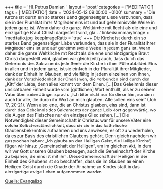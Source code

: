 +++
title = 'Hl. Petrus Damiani  '
layout = 'post'
categories = ['MEDITATIO']
tags = ['MEDITATIO']
date = '2024-05-12 09:00:00 +0100'
summary = 'Die Kirche ist durch ein so starkes Band gegenseitiger Liebe verbunden, dass sie in der Pluralität ihrer Mitglieder eins ist und auf geheimnisvolle Weise in jedem ganz ist. Wenn daher die ganze Weltkirche mit Recht als die eine und einzigartige Braut Christi dargestellt wird, gla....'
linkedsummaryImage = 'meditatio.jpg'
keepImageRatio = 'true'
+++
Die Kirche ist durch ein so starkes Band gegenseitiger Liebe verbunden, dass sie in der Pluralität ihrer Mitglieder eins ist und auf geheimnisvolle Weise in jedem ganz ist. Wenn daher die ganze Weltkirche mit Recht als die eine und einzigartige Braut Christi dargestellt wird, glauben wir gleichzeitig auch, dass durch das Geheimnis des Sakraments jede Seele die Kirche in ihrer Fülle abbildet.<!--more--> Eins in allen und in jedem ganz, ist sie einfach in der Pluralität ihrer Mitglieder, dank der Einheit im Glauben, und vielfältig in jedem einzelnen von ihnen, dank der Verschiedenheit der Charismen, die verbunden sind durch den „Kitt“ der Liebe, denn alles kommt von dem Einen. […]
Das Geheimnis dieser unsichtbaren Einheit wurde vom [göttlichen] Wort enthüllt, als er zu seinem Vater über seine Jünger sprach: „Ich bitte nicht nur für diese hier, sondern auch für alle, die durch ihr Wort an mich glauben. Alle sollen eins sein“ (Joh 17, 20-21). Wenn also jene, die an Christus glauben, eins sind, dann ist durch das Geheimnis des Sakraments der ganze Leib dort gegenwärtig, wo die Augen des Fleisches nur ein einziges Glied sehen. […]
Die Notwendigkeit dieser Gemeinschaft in Christus war für unsere Väter eine solche Selbstverständlichkeit, dass sie sie in das katholische Glaubensbekenntnis aufnahmen und uns anwiesen, es oft zu wiederholen, da es zur Basis des christlichen Glaubens gehört. Denn gleich nachdem wir gesprochen haben: „Ich glaube an den Heiligen Geist, die Heilige Kirche“, fügen wir hinzu: „Gemeinschaft der Heiligen“, um im gleichen Akt, in dem wir vor Gott unseren Glauben bezeugen, auch die Gemeinschaft der Kirche zu bejahen, die eins ist mit ihm. Diese Gemeinschaft der Heiligen in der Einheit des Glaubens ist so beschaffen, dass sie im Glauben an einen Heiligen Geist durch die Gnade der Annahme an Kindes statt in das einzigartige ewige Leben aufgenommen werden.


[Quelle: Evangelizo](https://evangeliumtagfuertag.org/DE/gospel)
